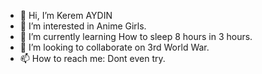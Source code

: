 - 👋 Hi, I’m Kerem AYDIN
- 👀 I’m interested in Anime Girls.
- 🌱 I’m currently learning How to sleep 8 hours in 3 hours.
- 💞️ I’m looking to collaborate on 3rd World War.
- 📫 How to reach me: Dont even try.

<!---
Elneker/Elneker is a ✨ special ✨ repository because its `README.md` (this file) appears on your GitHub profile.
You can click the Preview link to take a look at your changes.
--->
